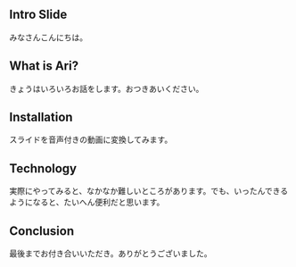 ## Intro Slide

みなさんこんにちは。

## What is Ari?

きょうはいろいろお話をします。おつきあいください。

## Installation

スライドを音声付きの動画に変換してみます。

## Technology

実際にやってみると、なかなか難しいところがあります。でも、いったんできるようになると、たいへん便利だと思います。

## Conclusion

最後までお付き合いいただき。ありがとうございました。
